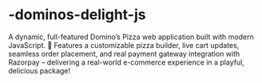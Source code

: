 # -dominos-delight-js
A dynamic, full-featured Domino’s Pizza web application built with modern JavaScript. 🚀 Features a customizable pizza builder, live cart updates, seamless order placement, and real payment gateway integration with Razorpay – delivering a real-world e-commerce experience in a playful, delicious package!
